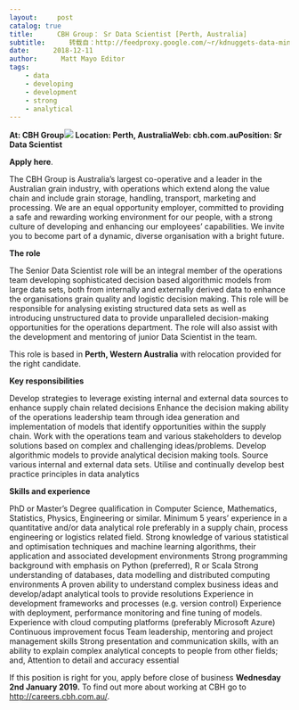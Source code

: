 ```yaml
---
layout:     post
catalog: true
title:      CBH Group： Sr Data Scientist [Perth, Australia]
subtitle:      转载自：http://feedproxy.google.com/~r/kdnuggets-data-mining-analytics/~3/luDjnGrX6wg/12-11-cbh-group-sr-data-scientist.html
date:      2018-12-11
author:      Matt Mayo Editor
tags:
    - data
    - developing
    - development
    - strong
    - analytical
---
```


**At: CBH Group**![](http://feedproxy.google.com/jimg/cbh-group.jpg)
**Location: Perth, Australia****Web: cbh.com.au****Position: Sr Data Scientist**

**Apply here**.

The CBH Group is Australia’s largest co-operative and a leader in the Australian grain industry, with operations which extend along the value chain and include grain storage, handling, transport, marketing and processing. We are an equal opportunity employer, committed to providing a safe and rewarding working environment for our people, with a strong culture of developing and enhancing our employees’ capabilities. We invite you to become part of a dynamic, diverse organisation with a bright future.

**The role**

The Senior Data Scientist role will be an integral member of the operations team developing sophisticated decision based algorithmic models from large data sets, both from internally and externally derived data to enhance the organisations grain quality and logistic decision making. This role will be responsible for analysing existing structured data sets as well as introducing unstructured data to provide unparalleled decision-making opportunities for the operations department. The role will also assist with the development and mentoring of junior Data Scientist in the team.

This role is based in **Perth, Western Australia** with relocation provided for the right candidate. 

**Key responsibilities**

Develop strategies to leverage existing internal and external data sources to enhance supply chain related decisions
Enhance the decision making ability of the operations leadership team through idea generation and implementation of models that identify opportunities within the supply chain.
Work with the operations team and various stakeholders to develop solutions based on complex and challenging ideas/problems.
Develop algorithmic models to provide analytical decision making tools.
Source various internal and external data sets.
Utilise and continually develop best practice principles in data analytics

**Skills and experience**

PhD or Master’s Degree qualification in Computer Science, Mathematics, Statistics, Physics, Engineering or similar.
Minimum 5 years’ experience in a quantitative and/or data analytical role preferably in a supply chain, process engineering or logistics related field.
Strong knowledge of various statistical and optimisation techniques and machine learning algorithms, their application and associated development environments
Strong programming background with emphasis on Python (preferred), R or Scala
Strong understanding of databases, data modelling and distributed computing environments
A proven ability to understand complex business ideas and develop/adapt analytical tools to provide resolutions
Experience in development frameworks and processes (e.g. version control)
Experience with deployment, performance monitoring and fine tuning of models.
Experience with cloud computing platforms (preferably Microsoft Azure)
Continuous improvement focus
Team leadership, mentoring and project management skills
Strong presentation and communication skills, with an ability to explain complex analytical concepts to people from other fields; and,
Attention to detail and accuracy essential

If this position is right for you, apply before close of business **Wednesday 2****nd**** January 2019.** To find out more about working at CBH go to http://careers.cbh.com.au/.
